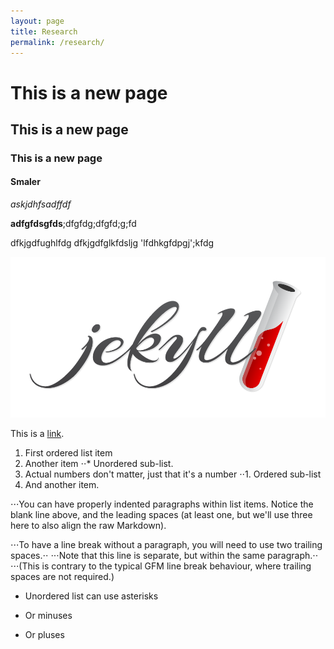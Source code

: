 ```yaml
---
layout: page
title: Research
permalink: /research/
---
```


# This is a new page

## This is a new page

### This is a new page

#### Smaler

_askjdhfsadffdf_

**adfgfdsgfds**;dfgfdg;dfgfd;g;fd

dfkjgdfughlfdg
dfkjgdfglkfdsljg
'lfdhkgfdpgj';kfdg

![image not found](/img/abc.png)

This is a [link](http://acinn.uibk.ac.at/).


 1. First ordered list item
2. Another item
⋅⋅* Unordered sub-list. 
1. Actual numbers don't matter, just that it's a number
⋅⋅1. Ordered sub-list
4. And another item.

⋅⋅⋅You can have properly indented paragraphs within list items. Notice the blank line above, and the leading spaces (at least one, but we'll use three here to also align the raw Markdown).

⋅⋅⋅To have a line break without a paragraph, you will need to use two trailing spaces.⋅⋅
⋅⋅⋅Note that this line is separate, but within the same paragraph.⋅⋅
⋅⋅⋅(This is contrary to the typical GFM line break behaviour, where trailing spaces are not required.)

* Unordered list can use asterisks
- Or minuses
+ Or pluses
